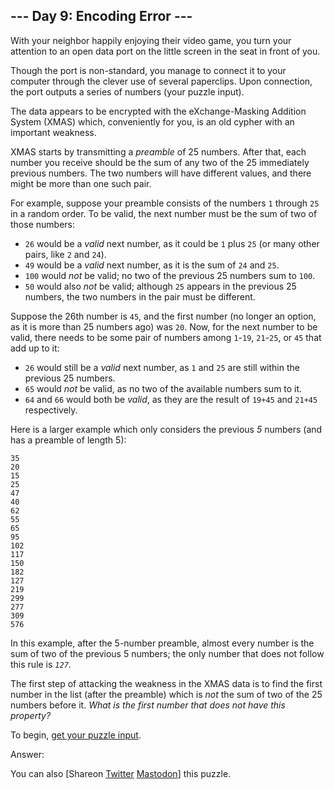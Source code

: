 \--- Day 9: Encoding Error ---
----------

With your neighbor happily enjoying their video game, you turn your attention to an open data port on the little screen in the seat in front of you.

Though the port is non-standard, you manage to connect it to your computer through the clever use of several paperclips. Upon connection, the port outputs a series of numbers (your puzzle input).

The data appears to be encrypted with the eXchange-Masking Addition System (XMAS) which, conveniently for you, is an old cypher with an important weakness.

XMAS starts by transmitting a *preamble* of 25 numbers. After that, each number you receive should be the sum of any two of the 25 immediately previous numbers. The two numbers will have different values, and there might be more than one such pair.

For example, suppose your preamble consists of the numbers `1` through `25` in a random order. To be valid, the next number must be the sum of two of those numbers:

* `26` would be a *valid* next number, as it could be `1` plus `25` (or many other pairs, like `2` and `24`).
* `49` would be a *valid* next number, as it is the sum of `24` and `25`.
* `100` would *not* be valid; no two of the previous 25 numbers sum to `100`.
* `50` would also *not* be valid; although `25` appears in the previous 25 numbers, the two numbers in the pair must be different.

Suppose the 26th number is `45`, and the first number (no longer an option, as it is more than 25 numbers ago) was `20`. Now, for the next number to be valid, there needs to be some pair of numbers among `1`-`19`, `21`-`25`, or `45` that add up to it:

* `26` would still be a *valid* next number, as `1` and `25` are still within the previous 25 numbers.
* `65` would *not* be valid, as no two of the available numbers sum to it.
* `64` and `66` would both be *valid*, as they are the result of `19+45` and `21+45` respectively.

Here is a larger example which only considers the previous *5* numbers (and has a preamble of length 5):

```
35
20
15
25
47
40
62
55
65
95
102
117
150
182
127
219
299
277
309
576

```

In this example, after the 5-number preamble, almost every number is the sum of two of the previous 5 numbers; the only number that does not follow this rule is *`127`*.

The first step of attacking the weakness in the XMAS data is to find the first number in the list (after the preamble) which is *not* the sum of two of the 25 numbers before it. *What is the first number that does not have this property?*

To begin, [get your puzzle input](9/input).

Answer:

You can also [Shareon [Twitter](https://twitter.com/intent/tweet?text=%22Encoding+Error%22+%2D+Day+9+%2D+Advent+of+Code+2020&url=https%3A%2F%2Fadventofcode%2Ecom%2F2020%2Fday%2F9&related=ericwastl&hashtags=AdventOfCode) [Mastodon](javascript:void(0);)] this puzzle.